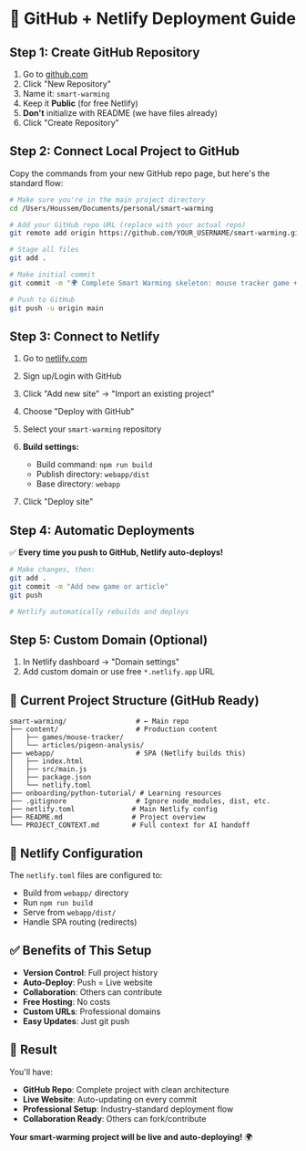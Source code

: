 # 🚀 GitHub + Netlify Deployment Guide

## Step 1: Create GitHub Repository

1. Go to [github.com](https://github.com)
2. Click "New Repository" 
3. Name it: `smart-warming`
4. Keep it **Public** (for free Netlify)
5. **Don't** initialize with README (we have files already)
6. Click "Create Repository"

## Step 2: Connect Local Project to GitHub

Copy the commands from your new GitHub repo page, but here's the standard flow:

```bash
# Make sure you're in the main project directory
cd /Users/Houssem/Documents/personal/smart-warming

# Add your GitHub repo URL (replace with your actual repo)
git remote add origin https://github.com/YOUR_USERNAME/smart-warming.git

# Stage all files
git add .

# Make initial commit
git commit -m "🌍 Complete Smart Warming skeleton: mouse tracker game + pigeon analysis with flexible linking"

# Push to GitHub
git push -u origin main
```

## Step 3: Connect to Netlify

1. Go to [netlify.com](https://netlify.com)
2. Sign up/Login with GitHub
3. Click "Add new site" → "Import an existing project"
4. Choose "Deploy with GitHub"
5. Select your `smart-warming` repository
6. **Build settings:**
   - Build command: `npm run build`
   - Publish directory: `webapp/dist`
   - Base directory: `webapp`

7. Click "Deploy site"

## Step 4: Automatic Deployments

✅ **Every time you push to GitHub, Netlify auto-deploys!**

```bash
# Make changes, then:
git add .
git commit -m "Add new game or article"
git push

# Netlify automatically rebuilds and deploys
```

## Step 5: Custom Domain (Optional)

1. In Netlify dashboard → "Domain settings"
2. Add custom domain or use free `*.netlify.app` URL

## 🎯 Current Project Structure (GitHub Ready)

```
smart-warming/                 # ← Main repo
├── content/                   # Production content
│   ├── games/mouse-tracker/   
│   └── articles/pigeon-analysis/
├── webapp/                    # SPA (Netlify builds this)
│   ├── index.html
│   ├── src/main.js
│   ├── package.json
│   └── netlify.toml
├── onboarding/python-tutorial/ # Learning resources
├── .gitignore                 # Ignore node_modules, dist, etc.
├── netlify.toml              # Main Netlify config
├── README.md                 # Project overview
└── PROJECT_CONTEXT.md        # Full context for AI handoff
```

## 🔧 Netlify Configuration

The `netlify.toml` files are configured to:
- Build from `webapp/` directory
- Run `npm run build` 
- Serve from `webapp/dist/`
- Handle SPA routing (redirects)

## ✅ Benefits of This Setup

- **Version Control**: Full project history
- **Auto-Deploy**: Push = Live website
- **Collaboration**: Others can contribute
- **Free Hosting**: No costs
- **Custom URLs**: Professional domains
- **Easy Updates**: Just git push

## 🎉 Result

You'll have:
- **GitHub Repo**: Complete project with clean architecture
- **Live Website**: Auto-updating on every commit  
- **Professional Setup**: Industry-standard deployment flow
- **Collaboration Ready**: Others can fork/contribute

**Your smart-warming project will be live and auto-deploying!** 🌍